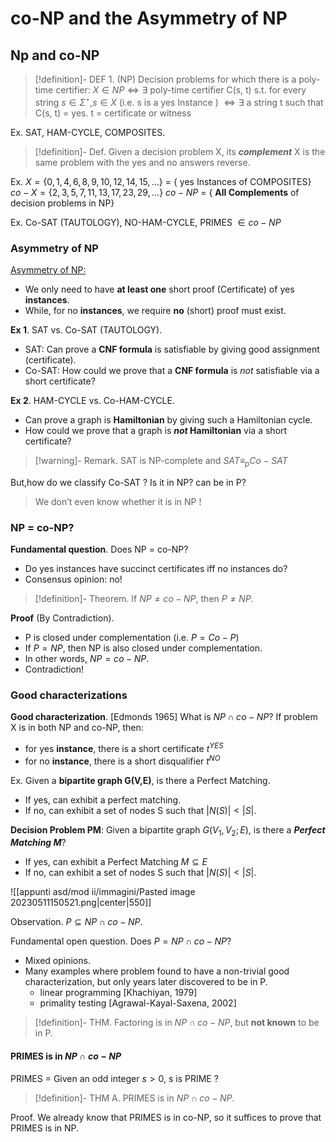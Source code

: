 
# co-NP and the Asymmetry of NP

## Np and co-NP

>[!definition]- DEF 1. (NP) 
>Decision problems for which there is a poly-time certifier: $X \in NP \iff \exists$ poly-time certifier C(s, t) s.t. for every string $s\in\Sigma^\star$,$s \in X$ (i.e. s is a yes Instance ) $\iff \exists$ a string t such that C(s, t) = yes. t = certificate or witness

Ex. SAT, HAM-CYCLE, COMPOSITES.

>[!definition]- Def. 
>Given a decision problem X, its _**complement**_ X is the same problem with the yes and no answers reverse.

Ex.
$X = \{ 0, 1, 4, 6, 8, 9, 10, 12, 14, 15, \dots \}$ = { yes Instances of COMPOSITES}
$co-X = \{ 2, 3, 5, 7, 11, 13, 17, 23, 29, \dots \}$
$co-NP$ = { **All Complements** of decision problems in NP}

Ex. Co-SAT (TAUTOLOGY), NO-HAM-CYCLE, PRIMES $\in co-NP$

### Asymmetry of NP

<u>Asymmetry of NP:</u>
- We only need to have **at least one** short proof (Certificate) of yes **instances**.
- While, for no **instances**, we require **no** (short) proof must exist.

**Ex 1**. SAT vs. Co-SAT (TAUTOLOGY).
- SAT: Can prove a **CNF formula** is satisfiable by giving good assignment (certificate).
- Co-SAT: How could we prove that a **CNF formula** is _not_ satisfiable via a short certificate?

**Ex 2**. HAM-CYCLE vs. Co-HAM-CYCLE.
- Can prove a graph is **Hamiltonian** by giving such a Hamiltonian cycle.
- How could we prove that a graph is **_not_ Hamiltonian** via a short certificate?

>[!warning]- Remark.
>SAT is NP-complete and $SAT\equiv_p Co-SAT$


But,how do we classify Co-SAT ? Is it in NP? can be in P?

> We don’t even know whether it is in NP !

### NP = co-NP?

**Fundamental question**. Does NP = co-NP?
- Do yes instances have succinct certificates iff no instances do?
- Consensus opinion: no!

>[!definition]- Theorem. 
>If $NP\neq co-NP$, then $P \neq NP.$

**Proof** (By Contradiction).
- P is closed under complementation (i.e. $P=Co-P$)
- If $P = NP$, then NP is also closed under complementation.
- In other words, $NP = co-NP.$
- Contradiction!

### Good characterizations

**Good characterization**. $[\text{Edmonds 1965}]$
What is $NP \cap co-NP$?
If problem X is in both NP and co-NP, then:
- for yes **instance**, there is a short certificate $t^{YES}$
- for no **instance**, there is a short disqualifier $t^{NO}$

Ex. Given a **bipartite graph G(V,E)**, is there a Perfect Matching.
- If yes, can exhibit a perfect matching.
- If no, can exhibit a set of nodes S such that $|N(S)| \lt |S|$.

**Decision Problem PM**: Given a bipartite graph $G(V_1,V_2; E)$, is there a _**Perfect Matching M**_?
- If yes, can exhibit a Perfect Matching $M \subseteq E$
- If no, can exhibit a set of nodes S such that $|N(S)| \lt |S|$.

![[appunti asd/mod ii/immagini/Pasted image 20230511150521.png|center|550]]


Observation. $P \subseteq NP \cap co-NP$.

Fundamental open question. Does $P = NP \cap co-NP$?
- Mixed opinions.
- Many examples where problem found to have a non-trivial good characterization, but only years later discovered to be in P.
	- linear programming $[\text{Khachiyan, 1979}]$
	- primality testing $[\text{Agrawal-Kayal-Saxena, 2002}]$

>[!definition]- THM. 
>Factoring is in $NP \cap co-NP$, but **not known** to be in P.

#### PRIMES is in $NP \cap co-NP$

PRIMES = Given an odd integer $s \gt 0$, s is PRIME ?

>[!definition]- THM A. 
>PRIMES is in $NP\cap co-NP.$

Proof.
We already know that PRIMES is in co-NP, so it suffices to prove that PRIMES is in NP.